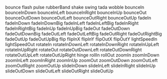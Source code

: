  bounce 
 flash 
 pulse 
 rubberBand 
 shake 
 swing 
 tada 
 wobble 
 bounceIn 
 bounceInDown 
 bounceInLeft 
 bounceInRight 
 bounceInUp 
 bounceOut 
 bounceOutDown 
 bounceOutLeft 
 bounceOutRight 
 bounceOutUp 
 fadeIn 
 fadeInDown 
 fadeInDownBig 
 fadeInLeft 
 fadeInLeftBig 
 fadeInRight 
 fadeInRightBig 
 fadeInUp 
 fadeInUpBig 
 fadeOut 
 fadeOutDown 
 fadeOutDownBig 
 fadeOutLeft 
 fadeOutLeftBig 
 fadeOutRight 
 fadeOutRightBig 
 fadeOutUp 
 fadeOutUpBig 
 flip 
 flipInX 
 flipInY 
 flipOutX 
 flipOutY 
 lightSpeedIn 
 lightSpeedOut 
 rotateIn 
 rotateInDownLeft 
 rotateInDownRight 
 rotateInUpLeft 
 rotateInUpRight 
 rotateOut 
 rotateOutDownLeft 
 rotateOutDownRight 
 rotateOutUpLeft 
 rotateOutUpRight 
 hinge 
 rollIn 
 rollOut 
 zoomIn 
 zoomInDown 
 zoomInLeft 
 zoomInRight 
 zoomInUp 
 zoomOut 
 zoomOutDown 
 zoomOutLeft 
 zoomOutRight 
 zoomOutUp 
 slideInDown 
 slideInLeft 
 slideInRight 
 slideInUp 
 slideOutDown 
 slideOutLeft 
 slideOutRight 
 slideOutUp 
